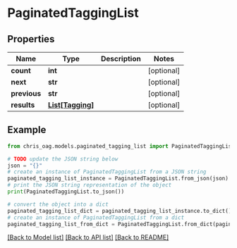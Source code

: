 # PaginatedTaggingList


## Properties

Name | Type | Description | Notes
------------ | ------------- | ------------- | -------------
**count** | **int** |  | [optional] 
**next** | **str** |  | [optional] 
**previous** | **str** |  | [optional] 
**results** | [**List[Tagging]**](Tagging.md) |  | [optional] 

## Example

```python
from chris_oag.models.paginated_tagging_list import PaginatedTaggingList

# TODO update the JSON string below
json = "{}"
# create an instance of PaginatedTaggingList from a JSON string
paginated_tagging_list_instance = PaginatedTaggingList.from_json(json)
# print the JSON string representation of the object
print(PaginatedTaggingList.to_json())

# convert the object into a dict
paginated_tagging_list_dict = paginated_tagging_list_instance.to_dict()
# create an instance of PaginatedTaggingList from a dict
paginated_tagging_list_from_dict = PaginatedTaggingList.from_dict(paginated_tagging_list_dict)
```
[[Back to Model list]](../README.md#documentation-for-models) [[Back to API list]](../README.md#documentation-for-api-endpoints) [[Back to README]](../README.md)


